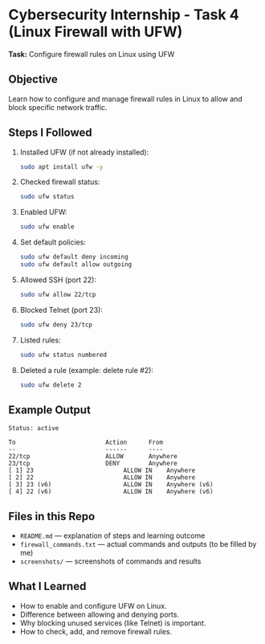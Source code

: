 # Cybersecurity Internship - Task 4 (Linux Firewall with UFW)
**Task:** Configure firewall rules on Linux using UFW

## Objective
Learn how to configure and manage firewall rules in Linux to allow and block specific network traffic.

## Steps I Followed
1. Installed UFW (if not already installed):  
   ```bash
   sudo apt install ufw -y
   ```

2. Checked firewall status:  
   ```bash
   sudo ufw status
   ```

3. Enabled UFW:  
   ```bash
   sudo ufw enable
   ```

4. Set default policies:  
   ```bash
   sudo ufw default deny incoming
   sudo ufw default allow outgoing
   ```

5. Allowed SSH (port 22):  
   ```bash
   sudo ufw allow 22/tcp
   ```

6. Blocked Telnet (port 23):  
   ```bash
   sudo ufw deny 23/tcp
   ```

7. Listed rules:  
   ```bash
   sudo ufw status numbered
   ```

8. Deleted a rule (example: delete rule #2):  
   ```bash
   sudo ufw delete 2
   ```

## Example Output
```
Status: active

To                         Action      From
--                         ------      ----
22/tcp                     ALLOW       Anywhere
23/tcp                     DENY        Anywhere
[ 1] 23                         ALLOW IN    Anywhere
[ 2] 22                         ALLOW IN    Anywhere
[ 3] 23 (v6)                    ALLOW IN    Anywhere (v6)
[ 4] 22 (v6)                    ALLOW IN    Anywhere (v6)

```

## Files in this Repo
- `README.md` — explanation of steps and learning outcome  
- `firewall_commands.txt` — actual commands and outputs (to be filled by me)  
- `screenshots/` — screenshots of commands and results  

## What I Learned
- How to enable and configure UFW on Linux.  
- Difference between allowing and denying ports.  
- Why blocking unused services (like Telnet) is important.  
- How to check, add, and remove firewall rules.  
